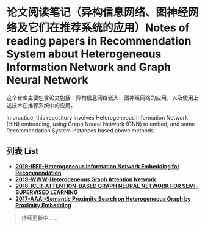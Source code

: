 # 论文阅读笔记（异构信息网络、图神经网络及它们在推荐系统的应用）Notes of reading papers in Recommendation System about Heterogeneous Information Network and Graph Neural Network

这个仓库主要包含论文包括：异构信息网络嵌入、图神经网络的应用，以及使用上述技术在推荐系统中的应用。

In practice, this repository involves Heterogeneous Information Network (HIN) embedding, using Graph Neural Network (GNN) to embed, and some Recommendation System instances based above methods.

## 列表 List

* [**2019-IEEE-Heterogeneous Information Network Embedding for Recommendation**](https://zhuanlan.zhihu.com/p/63329653)
* [**2019-WWW-Heterogeneous Graph Attention Network**](https://zhuanlan.zhihu.com/p/62884521)
* [**2018-ICLR-ATTENTION-BASED GRAPH NEURAL NETWORK FOR SEMI-SUPERVISED LEARNING**](https://zhuanlan.zhihu.com/p/65732106)
* [**2017-AAAI-Semantic Proximity Search on Heterogeneous Graph by Proximity Embedding**](https://zhuanlan.zhihu.com/p/60923226)

> 持续更新中……

